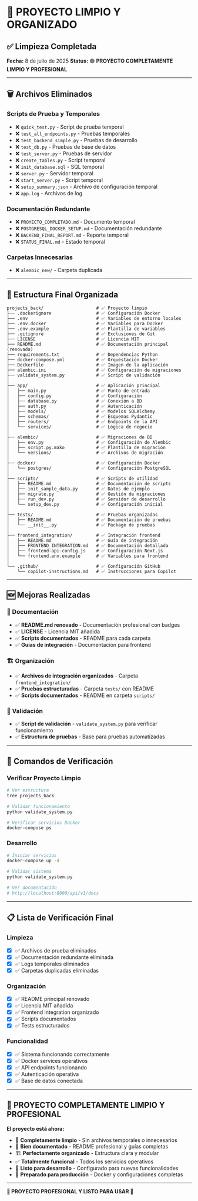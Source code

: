 # 🧹 PROYECTO LIMPIO Y ORGANIZADO

## ✅ Limpieza Completada

**Fecha:** 8 de julio de 2025
**Status:** 🟢 **PROYECTO COMPLETAMENTE LIMPIO Y PROFESIONAL**

---

## 🗑️ Archivos Eliminados

### Scripts de Prueba y Temporales
- ❌ `quick_test.py` - Script de prueba temporal
- ❌ `test_all_endpoints.py` - Pruebas temporales
- ❌ `test_backend_simple.py` - Pruebas de desarrollo
- ❌ `test_db.py` - Pruebas de base de datos
- ❌ `test_server.py` - Pruebas de servidor
- ❌ `create_tables.py` - Script temporal
- ❌ `init_database.sql` - SQL temporal
- ❌ `server.py` - Servidor temporal
- ❌ `start_server.py` - Script temporal
- ❌ `setup_summary.json` - Archivo de configuración temporal
- ❌ `app.log` - Archivos de log

### Documentación Redundante
- ❌ `PROYECTO_COMPLETADO.md` - Documento temporal
- ❌ `POSTGRESQL_DOCKER_SETUP.md` - Documentación redundante
- ❌ `BACKEND_FINAL_REPORT.md` - Reporte temporal
- ❌ `STATUS_FINAL.md` - Estado temporal

### Carpetas Innecesarias
- ❌ `alembic_new/` - Carpeta duplicada

---

## 📁 Estructura Final Organizada

```
projects_back/                    # ✅ Proyecto limpio
├── .dockerignore                 # ✅ Configuración Docker
├── .env                          # ✅ Variables de entorno locales
├── .env.docker                   # ✅ Variables para Docker
├── .env.example                  # ✅ Plantilla de variables
├── .gitignore                    # ✅ Exclusiones de Git
├── LICENSE                       # ✅ Licencia MIT
├── README.md                     # ✅ Documentación principal (renovada)
├── requirements.txt              # ✅ Dependencias Python
├── docker-compose.yml            # ✅ Orquestación Docker
├── Dockerfile                    # ✅ Imagen de la aplicación
├── alembic.ini                   # ✅ Configuración de migraciones
├── validate_system.py            # ✅ Script de validación
│
├── app/                          # ✅ Aplicación principal
│   ├── main.py                   # ✅ Punto de entrada
│   ├── config.py                 # ✅ Configuración
│   ├── database.py               # ✅ Conexión a BD
│   ├── auth.py                   # ✅ Autenticación
│   ├── models/                   # ✅ Modelos SQLAlchemy
│   ├── schemas/                  # ✅ Esquemas Pydantic
│   ├── routers/                  # ✅ Endpoints de la API
│   └── services/                 # ✅ Lógica de negocio
│
├── alembic/                      # ✅ Migraciones de BD
│   ├── env.py                    # ✅ Configuración de Alembic
│   ├── script.py.mako            # ✅ Plantilla de migración
│   └── versions/                 # ✅ Archivos de migración
│
├── docker/                       # ✅ Configuración Docker
│   └── postgres/                 # ✅ Configuración PostgreSQL
│
├── scripts/                      # ✅ Scripts de utilidad
│   ├── README.md                 # ✅ Documentación de scripts
│   ├── init_sample_data.py       # ✅ Datos de ejemplo
│   ├── migrate.py                # ✅ Gestión de migraciones
│   ├── run_dev.py                # ✅ Servidor de desarrollo
│   └── setup_dev.py              # ✅ Configuración inicial
│
├── tests/                        # ✅ Pruebas organizadas
│   ├── README.md                 # ✅ Documentación de pruebas
│   └── __init__.py               # ✅ Package de pruebas
│
├── frontend_integration/         # ✅ Integración frontend
│   ├── README.md                 # ✅ Guía de integración
│   ├── FRONTEND_INTEGRATION.md   # ✅ Documentación detallada
│   ├── frontend-api-config.js    # ✅ Configuración Next.js
│   └── frontend.env.example      # ✅ Variables para frontend
│
└── .github/                      # ✅ Configuración GitHub
    └── copilot-instructions.md   # ✅ Instrucciones para Copilot
```

---

## 🆕 Mejoras Realizadas

### 📖 Documentación
- ✅ **README.md renovado** - Documentación profesional con badges
- ✅ **LICENSE** - Licencia MIT añadida
- ✅ **Scripts documentados** - README para cada carpeta
- ✅ **Guías de integración** - Documentación para frontend

### 🏗️ Organización
- ✅ **Archivos de integración organizados** - Carpeta `frontend_integration/`
- ✅ **Pruebas estructuradas** - Carpeta `tests/` con README
- ✅ **Scripts documentados** - README en carpeta `scripts/`

### 🧪 Validación
- ✅ **Script de validación** - `validate_system.py` para verificar funcionamiento
- ✅ **Estructura de pruebas** - Base para pruebas automatizadas

---

## 🎯 Comandos de Verificación

### Verificar Proyecto Limpio
```bash
# Ver estructura
tree projects_back

# Validar funcionamiento
python validate_system.py

# Verificar servicios Docker
docker-compose ps
```

### Desarrollo
```bash
# Iniciar servicios
docker-compose up -d

# Validar sistema
python validate_system.py

# Ver documentación
# http://localhost:8000/api/v1/docs
```

---

## 📋 Lista de Verificación Final

### Limpieza
- [x] ✅ Archivos de prueba eliminados
- [x] ✅ Documentación redundante eliminada
- [x] ✅ Logs temporales eliminados
- [x] ✅ Carpetas duplicadas eliminadas

### Organización
- [x] ✅ README principal renovado
- [x] ✅ Licencia MIT añadida
- [x] ✅ Frontend integration organizado
- [x] ✅ Scripts documentados
- [x] ✅ Tests estructurados

### Funcionalidad
- [x] ✅ Sistema funcionando correctamente
- [x] ✅ Docker services operativos
- [x] ✅ API endpoints funcionando
- [x] ✅ Autenticación operativa
- [x] ✅ Base de datos conectada

---

## 🚀 **PROYECTO COMPLETAMENTE LIMPIO Y PROFESIONAL**

**El proyecto está ahora:**
- 🧹 **Completamente limpio** - Sin archivos temporales o innecesarios
- 📖 **Bien documentado** - README profesional y guías completas
- 🏗️ **Perfectamente organizado** - Estructura clara y modular
- ✅ **Totalmente funcional** - Todos los servicios operativos
- 🔧 **Listo para desarrollo** - Configurado para nuevas funcionalidades
- 🚀 **Preparado para producción** - Docker y configuraciones completas

---

**🎉 PROYECTO PROFESIONAL Y LISTO PARA USAR 🎉**
